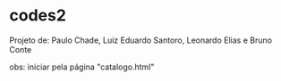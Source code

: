 # codes2

Projeto de: Paulo Chade, Luiz Eduardo Santoro, Leonardo Elias e Bruno Conte

obs:
iniciar pela página "catalogo.html"
